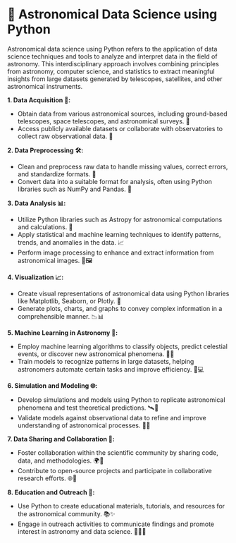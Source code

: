 # 🌌 **Astronomical Data Science using Python**

   Astronomical data science using Python refers to the application of data science techniques and tools to analyze and interpret data in the field of astronomy. This interdisciplinary approach involves combining principles from astronomy, computer science, and statistics to extract meaningful insights from large datasets generated by telescopes, satellites, and other astronomical instruments.      

**1. Data Acquisition 📡:**
   - Obtain data from various astronomical sources, including ground-based telescopes, space telescopes, and astronomical surveys. 🌠
   - Access publicly available datasets or collaborate with observatories to collect raw observational data. 🌌

**2. Data Preprocessing 🛠️:**
   - Clean and preprocess raw data to handle missing values, correct errors, and standardize formats. 🧹
   - Convert data into a suitable format for analysis, often using Python libraries such as NumPy and Pandas. 🐼

**3. Data Analysis 📊:**
   - Utilize Python libraries such as Astropy for astronomical computations and calculations. 🌟
   - Apply statistical and machine learning techniques to identify patterns, trends, and anomalies in the data. 📈
   - Perform image processing to enhance and extract information from astronomical images. 🌌🖼️

**4. Visualization 📈:**
   - Create visual representations of astronomical data using Python libraries like Matplotlib, Seaborn, or Plotly. 🎨
   - Generate plots, charts, and graphs to convey complex information in a comprehensible manner. 📉📊

**5. Machine Learning in Astronomy 🤖:**
   - Employ machine learning algorithms to classify objects, predict celestial events, or discover new astronomical phenomena. 🌌🤯
   - Train models to recognize patterns in large datasets, helping astronomers automate certain tasks and improve efficiency. 🚀💻

**6. Simulation and Modeling 🌐:**
   - Develop simulations and models using Python to replicate astronomical phenomena and test theoretical predictions. 🛰️🌠
   - Validate models against observational data to refine and improve understanding of astronomical processes. 📡🔄

**7. Data Sharing and Collaboration 🤝:**
   - Foster collaboration within the scientific community by sharing code, data, and methodologies. 🌍🔗
   - Contribute to open-source projects and participate in collaborative research efforts. 🌐🚀

**8. Education and Outreach 🌈:**
   - Use Python to create educational materials, tutorials, and resources for the astronomical community. 📚✨
   - Engage in outreach activities to communicate findings and promote interest in astronomy and data science. 🌌👩‍🚀
